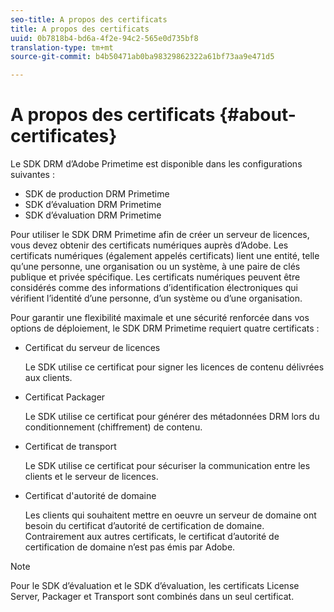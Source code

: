 ```yaml
---
seo-title: A propos des certificats
title: A propos des certificats
uuid: 0b7818b4-bd6a-4f2e-94c2-565e0d735bf8
translation-type: tm+mt
source-git-commit: b4b50471ab0ba98329862322a61bf73aa9e471d5

---
```



# A propos des certificats {#about-certificates}

Le SDK DRM d’Adobe Primetime est disponible dans les configurations suivantes :

* SDK de production DRM Primetime
* SDK d’évaluation DRM Primetime
* SDK d’évaluation DRM Primetime

Pour utiliser le SDK DRM Primetime afin de créer un serveur de licences, vous devez obtenir des certificats numériques auprès d’Adobe. Les certificats numériques (également appelés certificats) lient une entité, telle qu’une personne, une organisation ou un système, à une paire de clés publique et privée spécifique. Les certificats numériques peuvent être considérés comme des informations d’identification électroniques qui vérifient l’identité d’une personne, d’un système ou d’une organisation.

Pour garantir une flexibilité maximale et une sécurité renforcée dans vos options de déploiement, le SDK DRM Primetime requiert quatre certificats :

* Certificat du serveur de licences

   Le SDK utilise ce certificat pour signer les licences de contenu délivrées aux clients.
* Certificat Packager

   Le SDK utilise ce certificat pour générer des métadonnées DRM lors du conditionnement (chiffrement) de contenu.
* Certificat de transport

   Le SDK utilise ce certificat pour sécuriser la communication entre les clients et le serveur de licences.
* Certificat d&#39;autorité de domaine

   Les clients qui souhaitent mettre en oeuvre un serveur de domaine ont besoin du certificat d’autorité de certification de domaine. Contrairement aux autres certificats, le certificat d’autorité de certification de domaine n’est pas émis par Adobe.

>[!NOTE]
>
>Pour le SDK d’évaluation et le SDK d’évaluation, les certificats License Server, Packager et Transport sont combinés dans un seul certificat.

